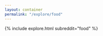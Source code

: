 ```yaml
---
layout: container
permalink: "/explore/food"
---
```


<link rel="stylesheet" type="text/css" href="/static/css/explore.css">
{% include explore.html subreddit="food" %}
